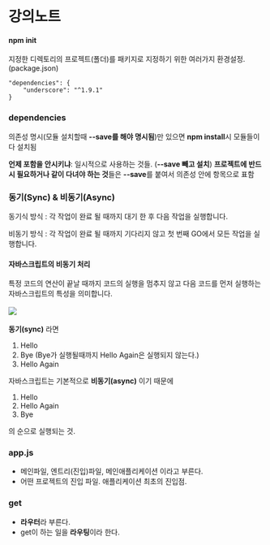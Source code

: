 강의노트
====

#### npm init
지정한 디렉토리의 프로젝트(폴더)를 패키지로 지정하기 위한 여러가지 환경설정. (package.json)

    "dependencies": {
        "underscore": "^1.9.1"
    }

### dependencies
의존성 명시(모듈 설치할때 **--save를 해야 명시됨**)만 있으면 **npm install**시 모듈들이 다 설치됨

**언제 포함을 안시키냐**: 일시적으로 사용하는 것들. (**--save 빼고 설치**)
**프로젝트에 반드시 필요하거나 같이 다녀야 하는 것**들은 **--save**를 붙여서 의존성 안에 항목으로 표함

### 동기(Sync) & 비동기(Async)
동기식 방식 : 각 작업이 완료 될 때까지 대기 한 후 다음 작업을 실행합니다.

비동기 방식 : 각 작업이 완료 될 때까지 기다리지 않고 첫 번째 GO에서 모든 작업을 실행합니다.

#### 자바스크립트의 비동기 처리
특정 코드의 연산이 끝날 때까지 코드의 실행을 멈추지 않고
다음 코드를 먼저 실행하는 자바스크립트의 특성을 의미합니다.<br><br>
<img src="https://t1.daumcdn.net/cfile/tistory/9910DB475ACD72AE33">
<br><br>
**동기(sync)** 라면

1. Hello
2. Bye (Bye가 실행될때까지 Hello Again은 실행되지 않는다.)
3. Hello Again

자바스크립트는 기본적으로 **비동기(async)** 이기 때문에

1. Hello
2. Hello Again
3. Bye

의 순으로 실행되는 것.


### app.js
- 메인파일, 엔트리(진입)파일, 메인애플리케이션 이라고 부른다.
- 어떤 프로젝트의 진입 파일. 애플리케이션 최초의 진입점.

### get
- **라우터**라 부른다.
- get이 하는 일을 **라우팅**이라 한다.
